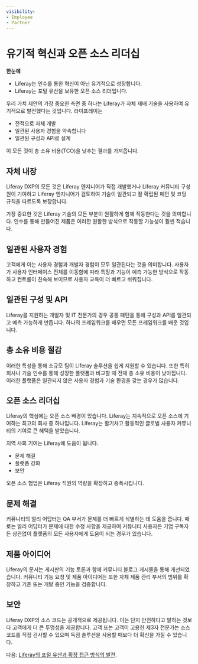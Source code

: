```yaml
---
visibility:
- Employee
- Partner
---
```

# 유기적 혁신과 오픈 소스 리더십

**한눈에**

* Liferay는 인수를 통한 혁신이 아닌 유기적으로 성장합니다.
* Liferay는 포털 유산을 보유한 오픈 소스 리더입니다.

우리 가치 제안의 가장 중요한 측면 중 하나는 Liferay가 자체 재배 기술을 사용하여 유기적으로 발전했다는 것입니다. 라이프레이는

* 전적으로 자체 개발
* 일관된 사용자 경험을 약속합니다
* 일관된 구성과 API로 설계

이 모든 것이 총 소유 비용(TCO)을 낮추는 결과를 가져옵니다.

## 자체 내장

Liferay DXP의 모든 것은 Liferay 엔지니어가 직접 개발했거나 Liferay 커뮤니티 구성원이 기여하고 Liferay 엔지니어가 검토하여 기술이 일관되고 잘 확립된 패턴 및 코딩 규칙을 따르도록 보장합니다.

가장 중요한 것은 Liferay 기술의 모든 부분이 원활하게 함께 작동한다는 것을 의미합니다. 인수를 통해 만들어진 제품은 이러한 원활한 방식으로 작동할 가능성이 훨씬 적습니다.

## 일관된 사용자 경험

고객에게 이는 사용자 경험과 개발자 경험이 모두 일관된다는 것을 의미합니다. 사용자가 사용자 인터페이스 전체를 이동함에 따라 특징과 기능이 예측 가능한 방식으로 작동하고 컨트롤이 친숙해 보이므로 사용자 교육이 더 빠르고 쉬워집니다.

## 일관된 구성 및 API

Liferay를 지원하는 개발자 및 IT 전문가의 경우 공통 패턴을 통해 구성과 API를 일관되고 예측 가능하게 만듭니다. 하나의 프레임워크를 배우면 모든 프레임워크를 배운 것입니다.

## 총 소유 비용 절감

이러한 특성을 통해 소규모 팀이 Liferay 솔루션을 쉽게 지원할 수 있습니다. 또한 특히 회사나 기술 인수를 통해 성장한 플랫폼과 비교할 때 전체 총 소유 비용이 낮아집니다. 이러한 플랫폼은 일관되지 않은 사용자 경험과 기술 환경을 갖는 경우가 많습니다.

## 오픈 소스 리더십

Liferay의 핵심에는 오픈 소스 배경이 있습니다. Liferay는 지속적으로 오픈 소스에 기여하는 최고의 회사 중 하나입니다. Liferay는 활기차고 활동적인 글로벌 사용자 커뮤니티의 기여로 큰 혜택을 받았습니다.

지역 사회 기여는 Liferay에 도움이 됩니다.

* 문제 해결
* 플랫폼 강화
* 보안

오픈 소스 협업은 Liferay 직원의 역량을 확장하고 증폭시킵니다.

## 문제 해결

커뮤니티의 얼리 어답터는 QA 부서가 문제를 더 빠르게 식별하는 데 도움을 줍니다. 때로는 얼리 어답터가 문제에 대한 수정 사항을 제공하여 커뮤니티 사용자든 기업 구독자든 상관없이 플랫폼의 모든 사용자에게 도움이 되는 경우가 있습니다.

## 제품 아이디어

Liferay의 문서는 게시판의 기능 토론과 함께 커뮤니티 블로그 게시물을 통해 개선되었습니다. 커뮤니티 기능 요청 및 제품 아이디어는 또한 자체 제품 관리 부서의 범위를 확장하고 기존 또는 개발 중인 기능을 검증합니다.

## 보안

Liferay DXP의 소스 코드는 공개적으로 제공됩니다. 이는 단지 안전하다고 말하는 것보다 고객에게 더 큰 투명성을 제공합니다. 고객 또는 고객이 고용한 제3자 전문가는 소스 코드를 직접 검사할 수 있으며 독점 솔루션을 사용할 때보다 더 확신을 가질 수 있습니다.

다음: [Liferay의 포털 유산과 확장 접근 방식의 발전](./portal-heritage-and-tailoring-liferay.md). 
